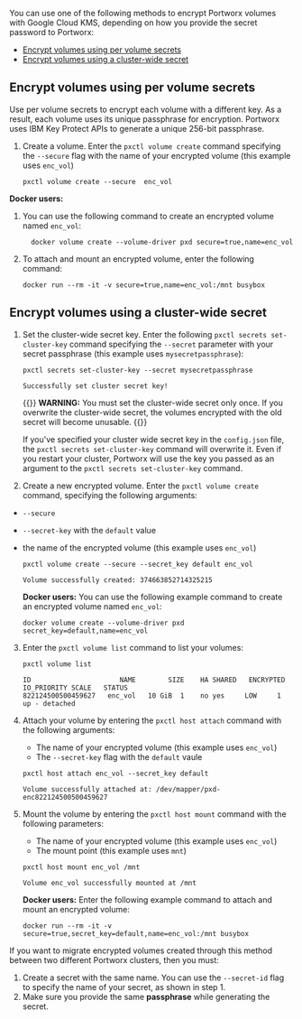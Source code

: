 You can use one of the following methods to encrypt Portworx volumes with Google Cloud KMS, depending on how you provide the secret password to Portworx:

- [Encrypt volumes using per volume secrets](#encrypt-volumes-using-per-volume-secrets)
- [Encrypt volumes using a cluster-wide secret](#encrypt-volumes-using-a-cluster-wide-secret)


## Encrypt volumes using per volume secrets

Use per volume secrets to encrypt each volume with a different key. As a result, each volume uses its unique passphrase for encryption. Portworx uses IBM Key Protect APIs to generate a unique 256-bit passphrase.

1. Create a volume. Enter the `pxctl volume create` command specifying the `--secure` flag with the name of your encrypted volume (this example uses `enc_vol`)

    ```text
    pxctl volume create --secure  enc_vol
    ```

<!-- We should also add the commands that attach and mount a volume. I'm not sure if the user should pass `--secret_id` argument. -->

**Docker users:**

1. You can use the following command to create an encrypted volume named `enc_vol`:

    ```text
      docker volume create --volume-driver pxd secure=true,name=enc_vol
    ```

2. To attach and mount an encrypted volume, enter the following command:

    ```text
    docker run --rm -it -v secure=true,name=enc_vol:/mnt busybox
    ```

## Encrypt volumes using a cluster-wide secret

1. Set the cluster-wide secret key. Enter the following `pxctl secrets set-cluster-key` command specifying the `--secret` parameter with your secret passphrase (this example uses `mysecretpassphrase`):

    ```text
    pxctl secrets set-cluster-key --secret mysecretpassphrase
    ```

    ```output
    Successfully set cluster secret key!
    ```
    {{<info>}}
**WARNING:** You must set the cluster-wide secret only once. If you overwrite the cluster-wide secret, the volumes encrypted with the old secret will become unusable.
    {{</info>}}

    If you've specified your cluster wide secret key in the `config.json` file, the `pxctl secrets set-cluster-key` command will overwrite it. Even if you restart your cluster, Portworx will use the key you passed as an argument to the `pxctl secrets set-cluster-key` command.


2. Create a new encrypted volume. Enter the `pxctl volume create` command, specifying the following arguments:
  * `--secure`
  * `--secret-key` with the `default` value
  * the name of the encrypted volume (this example uses `enc_vol`)

    ```text
    pxctl volume create --secure --secret_key default enc_vol
    ```

    ```
    Volume successfully created: 374663852714325215
    ```

    **Docker users:**
    You can use the following example command to create an encrypted volume named `enc_vol`:

    ```text
    docker volume create --volume-driver pxd secret_key=default,name=enc_vol
    ```

3. Enter the `pxctl volume list` command to list your volumes:

    ```text
    pxctl volume list
    ```

    ```output
    ID                      NAME        SIZE    HA SHARED   ENCRYPTED   IO_PRIORITY SCALE   STATUS
    822124500500459627   enc_vol   10 GiB  1    no yes     LOW     1   up - detached
    ```

2. Attach your volume by entering the `pxctl host attach` command with the following arguments:

    * The name of your encrypted volume (this example uses `enc_vol`)
    * The `--secret-key` flag with the `default` vaule


    ```text
    pxctl host attach enc_vol --secret_key default
    ```

    ```output
    Volume successfully attached at: /dev/mapper/pxd-enc822124500500459627
    ```

3. Mount the volume by entering the `pxctl host mount` command with the following parameters:

    * The name of your encrypted volume (this example uses `enc_vol`)
    * The mount point (this example uses `mnt`)

    ```text
    pxctl host mount enc_vol /mnt
    ```

    ```output
    Volume enc_vol successfully mounted at /mnt
    ```

    **Docker users:**
    Enter the following example command to attach and mount an encrypted volume:

    ```text
    docker run --rm -it -v secure=true,secret_key=default,name=enc_vol:/mnt busybox
    ```

If you want to migrate encrypted volumes created through this method between two different Portworx clusters, then you must:

  1. Create a secret with the same name. You can use the `--secret-id` flag to specify the name of your secret, as shown in step 1.
  2. Make sure you provide the same **passphrase** while generating the secret.

